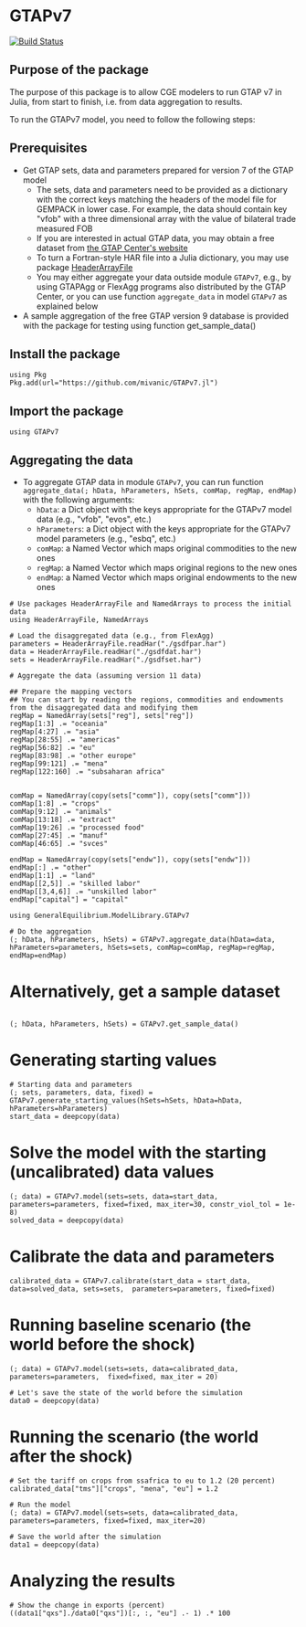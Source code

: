 # GTAPv7

[![Build Status](https://github.com/mivanic/GTAPv7.jl/actions/workflows/CI.yml/badge.svg?branch=master)](https://github.com/mivanic/GTAPv7.jl/actions/workflows/CI.yml?query=branch%3Amaster)

## Purpose of the package

The purpose of this package is to allow CGE modelers to run GTAP v7 in Julia, from start to finish, i.e. from data aggregation to results.

To run the GTAPv7 model, you need to follow the following steps:

## Prerequisites

- Get GTAP sets, data and parameters prepared for version 7 of the GTAP model
    - The sets, data and parameters need to be provided as a dictionary with the correct keys matching the headers of the model file for GEMPACK in lower case. For example, the data should contain key "vfob" with a three dimensional array with the value of bilateral trade measured FOB
    - If you are interested in actual GTAP data, you may obtain a free dataset from [the GTAP Center's website](https://www.gtap.agecon.purdue.edu/)
    - To turn a Fortran-style HAR file into a Julia dictionary, you may use package [HeaderArrayFile](https://github.com/mivanic/HeaderArrayFile.jl)
    - You may either aggregate your data outside module `GTAPv7`, e.g., by using GTAPAgg or FlexAgg programs also distributed by the GTAP Center, or you can use function `aggregate_data` in model `GTAPv7` as explained below
- A sample aggregation of the free GTAP version 9 database is provided with the package for testing using function get_sample_data()

## Install the package

```
using Pkg
Pkg.add(url="https://github.com/mivanic/GTAPv7.jl")
```

## Import the package

```
using GTAPv7
```

## Aggregating the data

- To aggregate GTAP data in module `GTAPv7`, you can run function `aggregate_data(; hData, hParameters, hSets, comMap, regMap, endMap)` with the following arguments:
    - `hData`: a Dict object with the keys appropriate for the GTAPv7 model data (e.g., "vfob", "evos", etc.)
    - `hParameters`: a Dict object with the keys appropriate for the GTAPv7 model parameters (e.g., "esbq", etc.)
    - `comMap`: a Named Vector which maps original commodities to the new ones 
    - `regMap`: a Named Vector which maps original regions to the new ones
    - `endMap`: a Named Vector which maps original endowments to the new ones
        

```
# Use packages HeaderArrayFile and NamedArrays to process the initial data
using HeaderArrayFile, NamedArrays

# Load the disaggregated data (e.g., from FlexAgg)
parameters = HeaderArrayFile.readHar("./gsdfpar.har")
data = HeaderArrayFile.readHar("./gsdfdat.har")
sets = HeaderArrayFile.readHar("./gsdfset.har")

# Aggregate the data (assuming version 11 data)

## Prepare the mapping vectors
## You can start by reading the regions, commodities and endowments from the disaggregated data and modifying them
regMap = NamedArray(sets["reg"], sets["reg"])
regMap[1:3] .= "oceania"
regMap[4:27] .= "asia"
regMap[28:55] .= "americas"
regMap[56:82] .= "eu"
regMap[83:98] .= "other europe"
regMap[99:121] .= "mena"
regMap[122:160] .= "subsaharan africa"


comMap = NamedArray(copy(sets["comm"]), copy(sets["comm"]))
comMap[1:8] .= "crops"
comMap[9:12] .= "animals"
comMap[13:18] .= "extract"
comMap[19:26] .= "processed food"
comMap[27:45] .= "manuf"
comMap[46:65] .= "svces"

endMap = NamedArray(copy(sets["endw"]), copy(sets["endw"]))
endMap[:] .= "other"
endMap[1:1] .= "land"
endMap[[2,5]] .= "skilled labor"
endMap[[3,4,6]] .= "unskilled labor"
endMap["capital"] = "capital"

using GeneralEquilibrium.ModelLibrary.GTAPv7

# Do the aggregation
(; hData, hParameters, hSets) = GTAPv7.aggregate_data(hData=data, hParameters=parameters, hSets=sets, comMap=comMap, regMap=regMap, endMap=endMap)

```

# Alternatively, get a sample dataset

```

(; hData, hParameters, hSets) = GTAPv7.get_sample_data()

```

# Generating starting values

```
# Starting data and parameters
(; sets, parameters, data, fixed) = GTAPv7.generate_starting_values(hSets=hSets, hData=hData, hParameters=hParameters)
start_data = deepcopy(data)
```

# Solve the model with the starting (uncalibrated) data  values

```
(; data) = GTAPv7.model(sets=sets, data=start_data, parameters=parameters, fixed=fixed, max_iter=30, constr_viol_tol = 1e-8)
solved_data = deepcopy(data)
```


# Calibrate the data and parameters

```
calibrated_data = GTAPv7.calibrate(start_data = start_data, data=solved_data, sets=sets,  parameters=parameters, fixed=fixed)
```


# Running baseline scenario (the world before the shock)

```
(; data) = GTAPv7.model(sets=sets, data=calibrated_data, parameters=parameters,  fixed=fixed, max_iter = 20)

# Let's save the state of the world before the simulation
data0 = deepcopy(data)
```

# Running the scenario (the world after the shock)

```
# Set the tariff on crops from ssafrica to eu to 1.2 (20 percent)
calibrated_data["tms"]["crops", "mena", "eu"] = 1.2

# Run the model
(; data) = GTAPv7.model(sets=sets, data=calibrated_data, parameters=parameters, fixed=fixed, max_iter=20)

# Save the world after the simulation
data1 = deepcopy(data)
```

# Analyzing the results

```
# Show the change in exports (percent)
((data1["qxs"]./data0["qxs"])[:, :, "eu"] .- 1) .* 100

```




